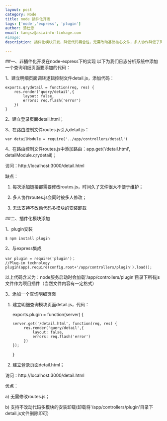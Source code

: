 ```yaml
---              
layout: post
category: Node
title: node 插件化开发
tags: ['node','express', 'plugin']
author: 汤仕忠
email: tangsz@asiainfo-linkage.com
#image:
description: 插件化模块开发，降低代码耦合性，无需改动基础核心文件，多人协作降低了风险，无需改动代码支持多模块的安装卸载。

--- 
```

##一、非插件化开发在node-express下的实现
以下为我们日志分析系统中添加一个查询明细页面要添加的代码：

1、建立明细页面调转逻辑控制文件detail.js，添加代码：
	
	exports.qrydetail = function(req, res) {
		res.render('query/detail',{
		    layout: false,
			errors: req.flash('error') 
		})
	}
2、建立登录页面detail.html；

3、在路由控制文件routes.js引入detail.js：

	var detailModule = require('../app/controllers/detail')

4、在路由控制文件routes.js中添加路由：app.get('/detail.html',       detailModule.qrydetail)；

访问：http://localhost:3000/detail.html

缺点：

1) 每次添加链接都需要修改routes.js，时间久了文件很大不便于维护；

2) 多人协作routes.js会同时被多人修改；

3) 无法支持不改动代码多模块的安装卸载

##二、插件化模块添加

1、plugin安装

	$ npm install plugin

2、与express集成

	var plugin = require('plugin')；
	//Plug-in technology    
    plugin(app).require(config.root+'/app/controllers/plugin').load();

以上代码含义为：node服务启动时会加载'/app/controllers/plugin'目录下所有js文件作为项目插件（当然文件内容有一定格式）

3、添加一个查询明细页面

1) 建立明细查询模块页面detail.js，代码：
	
	exports.plugin = function(server) {

	   server.get('/detail.html', function(req, res) { 
	        res.render('query/detail',{
			    layout: false,
				errors: req.flash('error') 
			})   	              
	   });
	}
	  

2) 建立登录页面detail.html；


访问：http://localhost:3000/detail.html

优点：

a) 无需修改routes.js；

b) 支持不改动代码多模块的安装卸载(卸载将'/app/controllers/plugin'目录下detail.js文件删除即可)